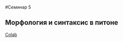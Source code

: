 #Семинар 5

## Морфология и синтаксис в питоне

[Colab](https://colab.research.google.com/drive/1mYNegWOE4fIqlskZIduNKBtUz8g_9ssH?usp=sharing)
